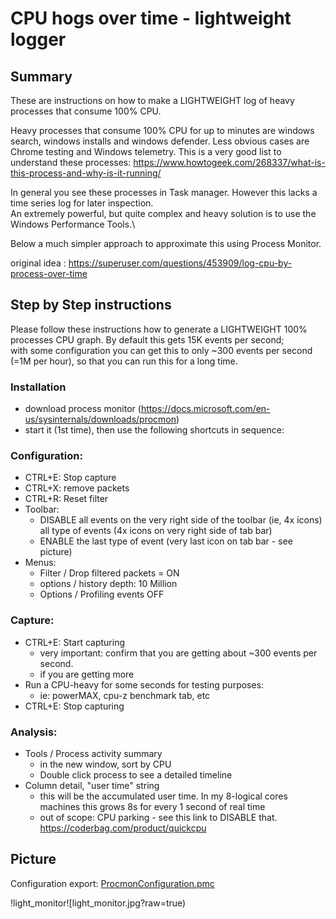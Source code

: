 # CPU hogs over time - lightweight logger

## Summary

These are instructions on how to make a LIGHTWEIGHT log of heavy processes that consume 100% CPU.

Heavy processes that consume 100% CPU for up to minutes are windows search, windows installs and windows defender. 
Less obvious cases are Chrome testing and Windows telemetry. 
This is a very good list to understand these processes: https://www.howtogeek.com/268337/what-is-this-process-and-why-is-it-running/

In general you see these processes in Task manager. However this lacks a time series log for later inspection.\
An extremely powerful, but quite complex and heavy solution is to use the Windows Performance Tools.\

Below a much simpler approach to approximate this using Process Monitor.

original idea : https://superuser.com/questions/453909/log-cpu-by-process-over-time


## Step by Step instructions

Please follow these instructions how to generate a LIGHTWEIGHT 100% processes CPU graph.
By default this gets 15K events per second;\
with some configuration you can get this to only ~300 events per second (=1M per hour), so that you can run this for a long time.

  
### Installation
* download process monitor (https://docs.microsoft.com/en-us/sysinternals/downloads/procmon)
* start it (1st time), then use the following shortcuts in sequence:

### Configuration:

* CTRL+E: Stop capture 
* CTRL+X: remove packets
* CTRL+R: Reset filter
* Toolbar:
  * DISABLE all events on the very right side of the toolbar (ie, 4x icons) all type of events (4x icons on very right side of tab bar)
  * ENABLE the last type of event (very last icon on tab bar - see picture)
* Menus: 
  * Filter / Drop filtered packets = ON
  * options / history depth: 10 Million
  * Options / Profiling events OFF
     
### Capture:
* CTRL+E: Start capturing
  * very important: confirm that you are getting about ~300 events per second.
  * if you are getting more
* Run a CPU-heavy for some seconds for testing purposes:  
  * ie: powerMAX, cpu-z benchmark tab, etc 
* CTRL+E: Stop capturing

### Analysis:
* Tools / Process activity summary
  * in the new window, sort by CPU
  * Double click process to see a detailed timeline
* Column detail, "user time" string
  * this will be the accumulated user time. In my 8-logical cores machines this grows 8s for every 1 second of real time
  * out of scope: CPU parking - see this link to DISABLE that. https://coderbag.com/product/quickcpu

## Picture

Configuration export: [ProcmonConfiguration.pmc](ProcmonConfiguration.pmc)

!light_monitor![light_monitor.jpg?raw=true)

